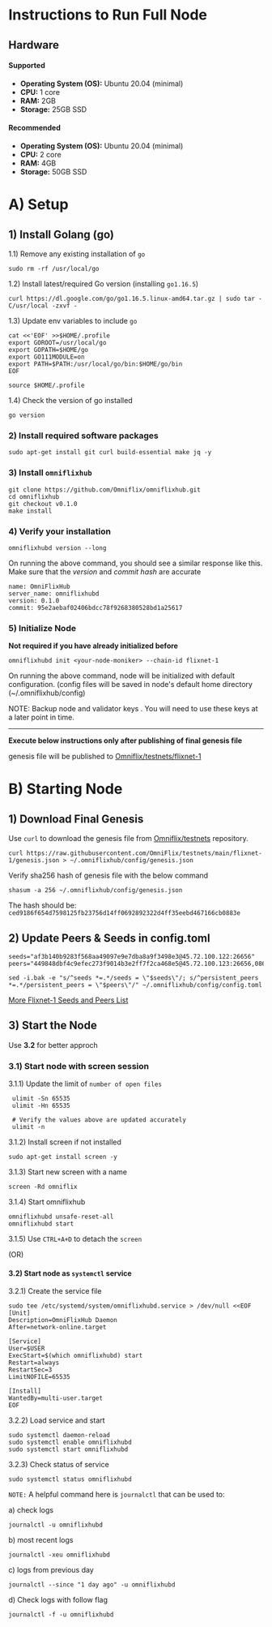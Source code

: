 # Instructions to Run Full Node
Hardware
---
#### Supported
- **Operating System (OS):** Ubuntu 20.04 (minimal)
- **CPU:** 1 core
- **RAM:** 2GB
- **Storage:** 25GB SSD

#### Recommended

- **Operating System (OS):** Ubuntu 20.04 (minimal)
- **CPU:** 2 core
- **RAM:** 4GB
- **Storage:** 50GB SSD

# A) Setup

## 1) Install Golang (go)

1.1) Remove any existing installation of `go`

```
sudo rm -rf /usr/local/go
```

1.2) Install latest/required Go version (installing `go1.16.5`)

```
curl https://dl.google.com/go/go1.16.5.linux-amd64.tar.gz | sudo tar -C/usr/local -zxvf -
```

1.3) Update env variables to include `go`

```
cat <<'EOF' >>$HOME/.profile
export GOROOT=/usr/local/go
export GOPATH=$HOME/go
export GO111MODULE=on
export PATH=$PATH:/usr/local/go/bin:$HOME/go/bin
EOF

source $HOME/.profile
```

1.4) Check the version of go installed

```
go version
```

### 2) Install required software packages

```
sudo apt-get install git curl build-essential make jq -y
```

### 3) Install `omniflixhub`

```
git clone https://github.com/Omniflix/omniflixhub.git
cd omniflixhub
git checkout v0.1.0
make install
```

### 4) Verify your installation
```
omniflixhubd version --long
```

On running the above command, you should see a similar response like this. Make sure that the *version* and *commit hash* are accurate

```
name: OmniFlixHub
server_name: omniflixhubd
version: 0.1.0
commit: 95e2aebaf02406bdcc78f9268380528bd1a25617
```

### 5) Initialize Node
 **Not required if you have already initialized before**

```
omniflixhubd init <your-node-moniker> --chain-id flixnet-1 
```
On running the above command, node will be initialized with default configuration. (config files will be saved in node's default home directory (~/.omniflixhub/config)

NOTE: Backup node and validator keys . You will need to use these keys at a later point in time.

---

**Execute below instructions only after publishing of final genesis file**

genesis file will be published to [Omniflix/testnets/flixnet-1](https://github.com/Omniflix/testnets)




# B) Starting Node

## 1) Download Final Genesis
Use `curl` to download the genesis file from [Omniflix/testnets](https://github.com/Omniflix/testnets) repository.

```
curl https://raw.githubusercontent.com/OmniFlix/testnets/main/flixnet-1/genesis.json > ~/.omniflixhub/config/genesis.json
```
Verify sha256 hash of genesis file with the below command
```
shasum -a 256 ~/.omniflixhub/config/genesis.json
``` 
The hash should be:
```ced9186f654d7598125fb23756d14ff0692892322d4ff35eebd467166cb0883e```

## 2) Update Peers & Seeds in config.toml
```
seeds="af3b140b9283f568aa49097e9e7dba8a9f3498e3@45.72.100.122:26656"
peers="449848dbf4c9efec273f9014b3e2ff7f2ca468e5@45.72.100.123:26656,086706a33dd2c511bf0162ee3583429a9e2ab1a5@45.72.100.124:26656"

sed -i.bak -e "s/^seeds *=.*/seeds = \"$seeds\"/; s/^persistent_peers *=.*/persistent_peers = \"$peers\"/" ~/.omniflixhub/config/config.toml
```

 [More Flixnet-1 Seeds and Peers List](https://hackmd.io/A0zUpzEFTaq3wwEUD9F5lA)

## 3) Start the Node
Use **3.2** for better approch
### 3.1) Start node with screen session
3.1.1) Update the limit of `number of open files`
```
 ulimit -Sn 65535
 ulimit -Hn 65535

 # Verify the values above are updated accurately
 ulimit -n
```

3.1.2) Install screen if not installed
```
sudo apt-get install screen -y
```

3.1.3) Start new screen with a name
 ```
 screen -Rd omniflix
 ```

3.1.4) Start omniflixhub
 ```
 omniflixhubd unsafe-reset-all 
 omniflixhubd start 
 ```

3.1.5) Use `CTRL+A+D` to detach the `screen`
   
(OR)

#### 3.2) Start node as `systemctl` service

3.2.1) Create the service file

```
sudo tee /etc/systemd/system/omniflixhubd.service > /dev/null <<EOF
[Unit]
Description=OmniFlixHub Daemon
After=network-online.target

[Service]
User=$USER
ExecStart=$(which omniflixhubd) start
Restart=always
RestartSec=3
LimitNOFILE=65535

[Install]
WantedBy=multi-user.target
EOF
```

3.2.2) Load service and start
```
sudo systemctl daemon-reload
sudo systemctl enable omniflixhubd
sudo systemctl start omniflixhubd
```

3.2.3) Check status of service
```
sudo systemctl status omniflixhubd
```

`NOTE:`
A helpful command here is `journalctl` that can be used to:

  a) check logs
  ```
  journalctl -u omniflixhubd
  ```

  b) most recent logs
  ```
  journalctl -xeu omniflixhubd
  ```

  c) logs from previous day
  ```
  journalctl --since "1 day ago" -u omniflixhubd
  ```

  d) Check logs with follow flag
  ```
  journalctl -f -u omniflixhubd
  ```
